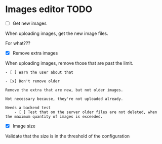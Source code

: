 # Images editor TODO

- [ ] Get new images

When uploading images, get the new image files.

For what???

- [x] Remove extra images

When uploading images, remove those that are past the limit.

    - [ ] Warn the user about that
    
    - [x] Don't remove older
    
    Remove the extra that are new, but not older images.
    
    Not necessary because, they're not uploaded already.
    
    Needs a backend test
        - [ ] Test that on the server older files are not deleted, when the maximum quantity of images is exceeded.

- [x] Image size

Validate that the size is in the threshold of the configuration
